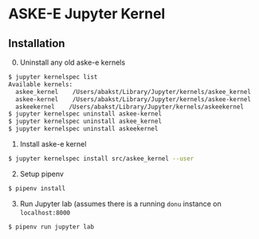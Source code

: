 # ASKE-E Jupyter Kernel

## Installation

0. Uninstall any old aske-e kernels

``` sh
$ jupyter kernelspec list
Available kernels:
  askee_kernel    /Users/abakst/Library/Jupyter/kernels/askee_kernel
  askee-kernel    /Users/abakst/Library/Jupyter/kernels/askee-kernel
  askeekernel    /Users/abakst/Library/Jupyter/kernels/askeekernel
$ jupyter kernelspec uninstall askee-kernel
$ jupyter kernelspec uninstall askee_kernel
$ jupyter kernelspec uninstall askeekernel
```

1. Install aske-e kernel

``` sh
$ jupyter kernelspec install src/askee_kernel --user
```

2. Setup pipenv

``` sh
$ pipenv install
```

3. Run Jupyter lab (assumes there is a running `donu` instance on `localhost:8000`

``` sh
$ pipenv run jupyter lab
```

